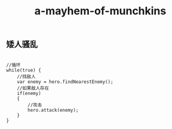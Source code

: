 ﻿---
layout: default
title: a-mayhem-of-munchkins
---
## 矮人骚乱
```

//循环        
while(true) {
    //找敌人    
    var enemy = hero.findNearestEnemy();
    //如果敌人存在    
    if(enemy)
    {
        //攻击
        hero.attack(enemy);
    }
}

```
